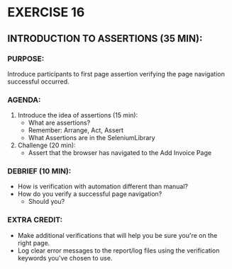 # EXERCISE 16
## INTRODUCTION TO ASSERTIONS (35 MIN):
### PURPOSE:
Introduce participants to first page assertion verifying the page navigation successful occurred.

### AGENDA:
1. Introduce the idea of assertions (15 min):
   - What are assertions?
   - Remember: Arrange, Act, Assert
   - What Assertions are in the SeleniumLibrary
2. Challenge (20 min):
   - Assert that the browser has navigated to the Add Invoice Page

### DEBRIEF (10 MIN):
- How is verification with automation different than manual?
- How do you verify a successful page navigation?
  - Should you?

### EXTRA CREDIT:
- Make additional verifications that will help you be sure you're on the right page.
- Log clear error messages to the report/log files using the verification keywords you've chosen to use.
